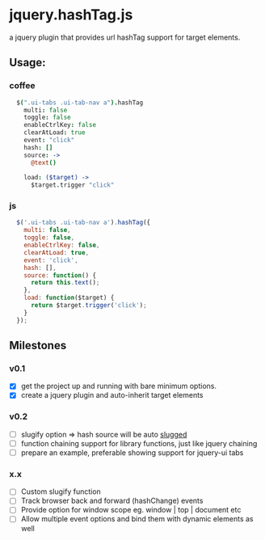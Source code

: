 # jquery.hashTag.js

a jquery plugin that provides url hashTag support for target elements.

## Usage:

### coffee
```coffeescript
  $(".ui-tabs .ui-tab-nav a").hashTag
    multi: false
    toggle: false
    enableCtrlKey: false
    clearAtLoad: true
    event: "click"
    hash: []
    source: ->
      @text()
  
    load: ($target) ->
      $target.trigger "click"
```
### js
```javascript
  $('.ui-tabs .ui-tab-nav a').hashTag({
    multi: false,
    toggle: false,
    enableCtrlKey: false,
    clearAtLoad: true,
    event: 'click',
    hash: [],
    source: function() {
      return this.text();
    },
    load: function($target) {
      return $target.trigger('click');
    }
  });
```
## Milestones
### v0.1
- [x] get the project up and running with bare minimum options.
- [x] create a jquery plugin and auto-inherit target elements

### v0.2
- [ ] slugify option => hash source will be auto [slugged](http://stackoverflow.com/questions/427102/what-is-a-slug-in-django)
- [ ] function chaining support for library functions, just like jquery chaining
- [ ] prepare an example, preferable showing support for jquery-ui tabs

### x.x
- [ ] Custom slugify function
- [ ] Track browser back and forward (hashChange) events
- [ ] Provide option for window scope eg. window | top | document etc
- [ ] Allow multiple event options and bind them with dynamic elements as well